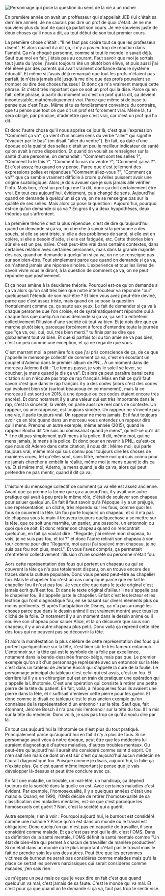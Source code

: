 ![Personnage qui pose la question du sens de la vie à un rocher]()

En première année on avait un proffesseur qui s'appellait JEB (lui c'était sa dernière année). Je ne saurais pas dire un prof de quoi c'était. Je ne me souviens plus du tout de quoi ça parlait son cours. Je me souviens juste de deux choses qu'il nous a dit, au tout début de son tout premier cours.

La première chose c'était : "Il ne faut pas croire tout ce que les professeur disent". Et alors quand il a dit ça, il n'y a pas eu trop de réaction dans l'amphi. Ça n'a choqué personne, comme si tout le monde le savait déjà. Sauf que moi en fait, j'étais pas au courant. Faut savoir que moi je sortais tout juste du lycée, j'avais toujours été un plutôt bon élève, et puis aussi j'ai été élevé par des parents qui avait vraiment confiance dans le système éducatif. Et même si j'avais déjà remarqué que tout les profs n'étaient pas parfait, je n'étais jamais allé jusqu'à me dire que des profs pouvaient se tromper ou dire des choses fausses ! Et donc ça m'a vraiment marqué cette phrase. Et c'était très important que ce soit un prof qui la dise. Parce qu'en fait, cette phrase, à partir du moment où c'est un prof qui la dit, ça devient incontestable, mathématiquement vrai. Parce que même si de base tu pense que c'est Faux. Même si tu es foncièrement convaincu du contraire, que tu pense que tout ce que dit un prof est forcément vrai. Même là, tu sera obligé, par principe, d'admettre que c'est vrai, car c'est un prof qui l'a dit.

Et donc l'autre chose qu'il nous apprise ce jour là, c'est que l'expression "Comment ça va", ça vient d'un ancien sens du verbe "aller" qui signifie "évacuer par le bas" (on disait "aller du ventre"). En fait, ça date d'une époque où la qualité des selles c'était un peu le meilleur indicateur de santé qu'on avait à notre disposition. Et quand on voulait se renseigner sur la santé d'une personne, on demandait : "Comment sont tes selles ?", "Comment tu le fais ?", "Comment tu vas du ventre ?", "Comment ça va ?". Et c'est assez fou quand on y pense. Parce que c'est tellement des expressions polies et répandues "Comment allez-vous ?", "Comment ça va?" que ça semble vraiment difficile à croire qu'elles puissent avoir une origine scatologique. Alors je dois avouer que je suis jamais allé vérifier l'info. Mais bon, c'est un prof qui me l'a dit, donc ça doit certainement être vrai.
En tout cas aujourd'hui, évidement, ça a changé de sens. Aujourd'hui quand on demande à quelqu'un si ça va, on ne se renseigne pas sur la qualité de ses selles. Mais alors ça pose la question : Aujourd'hui, pourquoi est-ce qu'on demande si ça va ? En gros il y a deux hyppothèses, deux théories qui s'affrontent.


La première théorie c'est la plus répendue, c'est de dire qu'aujourd'hui, quand on demande si ça va, on cherche à savoir si la personne a des soucis, si elle se sent triste, si elle a des problèmes de santé, si elle est en colère, si elle a besoin d'aide, si elle est fatiguée, etc. Cette théories bien sûr elle est un peu naïve. C'est peut-être vrai dans certains contextes, dans certaines relation avec certaines personnes, mais dans la grande majorité des cas, quand on demande à quelqu'un si ça va, on ne se renseigne pas sur son bien-être. Tout simplement parce que quand on demande si ça va, on n'attend jamais une réponse sincère. L'experience et tous les livres de savoir vivre vous le diront, à la question de comment ça va, on ne peut répondre que positivement.

Et ça nous amène à la deuxième théorie. Pourquoi est-ce qu'on demande si ça va alors qu'on sait très bien que notre interlocuteur va répondre "oui" quelquesoit l'étendu de son mal-être ? Et bien vous avez peut-être deviné, parce que c'est assez triste, mais quand on se pose la question frontalement comme ça, ça saute aux yeux. Le fait de demander si ça va à chaque personne que l'on croise, et de systématiquement répondre oui à chaque fois que quelqu'un nous demande si ça va, ça sert à entretenir collectivement l'illusion d'une société où tout va bien. Et je dois dire que ça marche plutôt bien, parceque forcément à force d'entendre toute la journée que "ça va, oui, oui, oui, très bien merci." tu finis par se dire que globalement tout va bien. Et que si parfois toi ou ton amie ne va pas bien, c'est un peu comme une exception, et ça ne regarde que vous.

C'est marrant moi la première fois que j'ai pris conscience de ça, de ce que j'appelle le mensonge collectif de comment ça va, c'est en écoutant un couplet d'Ademo dans le premier album de PNL. À un moment dans de morceau Ademo il dit : "Le temps passe, je vois le soleil se lever, se coucher, je mens quand je dis ça va". Et alors ça peut paraître banal cette citation si on n'écoute pas trop de rap français. Mais en fait ce qu'il faut savoir c'est que dans le rap français il y a des codes (alors c'est des codes qui évoluent bien sûr (surtout beaucoup en ce momemnt), mais là ce morceau il est sorti en 2015, à une époque où ces codes étaient encore très ancrés). Et donc notament il y a une valeur qui est très importante dans le rap, c'est la sincérité, la vérité, on parle aussi de réel dans ce contexte. Un rappeur, ou une rappeuse, est toujours sincère. Un rappeur ne s'invente pas une vie, il parle toujours vrai. Un rappeur ne mens jamais. Et il faut toujours avoir ça en tête quand dans un morceau vous entendez un rappeur dire qu'il mens. Prenons un autre exemple, même année (2015), quand le rappeur Booba dit "Je suis au comissariat quand je mens", qu'est-ce qu'il dit ? Il ne dit pas simplement qu'il mens à la police. Il dit, même moi, qui ne mens jamais, je mens à la police. Et donc pour en revenir à PNL, qu'est-ce que nous dit Ademo dans cette citation, il nous dit : Même moi, qui parle toujours vrai, même moi qui suis connu pour toujours dire les choses de manières crues, tel qu'elles sont, sans filtre, même moi qui suis connu pour ne jamais chercher à embélir la réalité, même moi je mens quand je dis ça va. Et si même moi, Ademo, je mens quand je dis ça va, alors qui peut prétendre ne pas mentir, quand il dit ça va.

***

L'histoire du mensonge collectif de comment ça va elle est assez ancienne. Avant que ça prenne la forme que ça a aujourd'hui, il y avait une autre pratique qui avait à peu près le même rôle, c'était de soulever son chapeau pour saluer quelqu'un. En fait il faut savoir qu'à l'époque il y a un préjugé, une représentation, un cliché, très répendu sur les fous, comme quoi les fous se couvrent la tête. Un fou porte toujours un chapeau, et si il n'a pas de chapeau sous la main il trouvera toujours quelquechose à se mettre sur la tête, que ce soit une marmite, un panier, une passoire, un entonnoir, ou quoi que ce soit. Et donc retirer son chapeau quand on rencontrait quelqu'un, en fait ça voulait dire : "Regarde, j'ai enlevé mon chapeau, tu vois, je ne suis pas fou, et toi ?" et donc l'autre retirait son chapeau à son tour comme pour dire "Regarde, moi aussi j'ai soulevé mon chapeau, je ne suis pas fou non plus, merci.". Et vous l'avez compris, ça permettait d'entretenir collectivement l'illusion d'une société où personne n'était fou.

Aors cette représentation des fous qui portent un chapeau ou qui se couvrent la tête ça n'a pas totalement disparu, on en trouve encore des traces dans la culture populaire. Donc vous pensez peut-être au chapelier fou. Mais le chapelier fou c'est un cas compliqué parce que en fait le chapelier fou il n'est pas fou. Je veux dire que dans le texte original c'est jamais écrit qu'il est fou. Et dans le texte original d'ailleur il ne s'appelle pas le chapelier fou, il s'appelle juste le chapelier. Enfait c'est les lecteur et les lectrice qui l'ont diagnostiqué fou, en se basant sur divers elements plus ou moins pertinents. Et après l'adaptation de Disney, ça n'a pas arrangé les choses parce que dans le dessin animé il est vraiment montré avec tous les cliché de la folie. Et notament il y a un moment dans le dessin animé ou il soulève son chapeau pour saluer Alice, et là on découvre que sous son chapeau, il y a un autre chapeau plus petit. Donc voilà ça reprend cette idée des fous qui ne peuvent pas se découvrir la tête.

Et alors la manifestation la plus célèbre de cette représentation des fous qui portent quelquechose sur la tête, c'est bien sûr le très fameux entonnoir. L'entonnoir sur la tête qui est le symbole de la folie par excellence, notament dans la bande-dessinée franco-bèlge, mais pas que. Le premier exemple qu'on ait d'un personnage représenté avec un entonnoir sur la tête c'est dans un tableau de Jérôme Bosch qui s'appelle la cure de la foulie. Le personnage principal du tableau c'est celui qui est assis, c'est un fou. Et derrière lui il y a un chirurgien qui est en train de pratiquer une opération qui s'appelle la Lithotomie. C'est une opération qui consiste à retirer une petite pierre de la tête du patient. En fait, voilà, à l'époque les fous ils avaient une pierre dans la tête, et il suffisait d'enlever cette pierre pour les guérir. Et donc comme je disait ce tableau c'est le plus ancien exemple qu'on connaisse de la représentation d'un entonnoir sur la tête. Sauf que, fait étonnant, Jérôme Bosch il n'a pas mis l'entonnoir sur la tête du fou. Il l'a mis sur la tête du médecin. Donc voilà, je sais pas trop ce qu'il a voulu dire par là.

En tout cas aujourd'hui la lithotomie ce n'est plus du tout pratiqué. Principalement parce qu'aujourd'hui en fait il n'y a plus de fous. Si ce personnage avait vécu à notre époque, peut être que les médecins lui auraient diagnostiqué d'autres maladies, d'autres troubles mentaux. Ou peut-être qu'aujourd'hui il aurait été considéré comme saint d'esprit. On n'en sait rien mais ce dont on est sûr c'est qu'aujourd'hui aucun médecin ne l'aurait diagnostiqué fou. Puisque comme je disais, aujourd'hui, la folie ça n'existe plus. Ça c'est quand même important je pense que je vais développer là-dessus et peut être conclure avec ça.

En fait une maladie, un trouble, un mal-être, un handicap, ça dépend toujours de la société dans la quelle on est. Avec certaines maladies c'est évident. Par exemple, l'homosexualité, il y a quelques années c'était une maladie. Quand, en 1990, l'OMS décide de retirer l'homosexualité de sa classification des maladies mentales, est-ce que c'est parceque les homosexuels ont guérit ? Non, c'est la société qui a guérit.

Autre exemple, rien à voir : Pourquoi aujourd'hui, le burnout est considéré comme une maladie ? Parce qu'on est dans un monde où le travail est obligatoire. Donc quelqu'un qui n'est pas en capacité de travailler, il sera considéré comme malade. Et ça c'est pas moi qui le dit, c'est l'OMS. Dans sa définition de la santé mentale, l'OMS définit la santé mentale comme "Un état de bien-être qui permet à chacun de travailler de manière productive". Si on était dans un monde où le plus important c'était pas le travail mais le fait de prendre soin les uns des autres. Peut être que les personnes victimes de burnout ne serait pas considérés comme malades mais qu'à la place ce sertait les pervers narcissiques qui serait considérés comme malades, j'en sais rien.

Je m'égare un peu mais ce que je veux dire en fait c'est que quand quelqu'un va mal, c'est jamais de sa faute. C'est le monde qui va mal. Et c'est pour ça que quand on te demande si ça va, faut pas trop te sentir visé.

